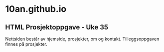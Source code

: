 # 10an.github.io
## HTML Prosjektoppgave - Uke 35

Nettsiden består av hjemside, prosjekter, om og kontakt. 
Tilleggsoppgaven finnes på prosjekter.

